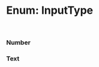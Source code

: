# Enum: InputType

<br/>

### Number

<Enum name="InputType" member="Number" value="'number'" refpath="inputtype" />

### Text

<Enum name="InputType" member="Text" value="'string'" refpath="inputtype" />
